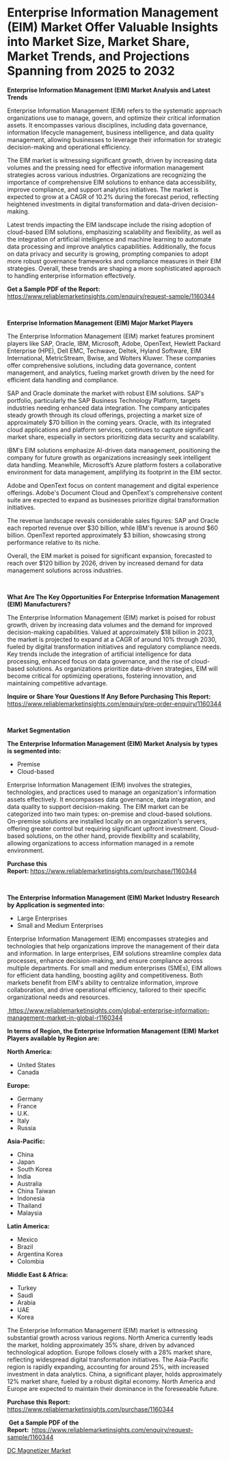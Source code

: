 <p><h1>Enterprise Information Management (EIM) Market Offer Valuable Insights into Market Size, Market Share, Market Trends, and Projections Spanning from 2025 to 2032</h1></p><p><strong>Enterprise Information Management (EIM) Market Analysis and Latest Trends</strong></p>
<p><p>Enterprise Information Management (EIM) refers to the systematic approach organizations use to manage, govern, and optimize their critical information assets. It encompasses various disciplines, including data governance, information lifecycle management, business intelligence, and data quality management, allowing businesses to leverage their information for strategic decision-making and operational efficiency.</p><p>The EIM market is witnessing significant growth, driven by increasing data volumes and the pressing need for effective information management strategies across various industries. Organizations are recognizing the importance of comprehensive EIM solutions to enhance data accessibility, improve compliance, and support analytics initiatives. The market is expected to grow at a CAGR of 10.2% during the forecast period, reflecting heightened investments in digital transformation and data-driven decision-making.</p><p>Latest trends impacting the EIM landscape include the rising adoption of cloud-based EIM solutions, emphasizing scalability and flexibility, as well as the integration of artificial intelligence and machine learning to automate data processing and improve analytics capabilities. Additionally, the focus on data privacy and security is growing, prompting companies to adopt more robust governance frameworks and compliance measures in their EIM strategies. Overall, these trends are shaping a more sophisticated approach to handling enterprise information effectively.</p></p>
<p><strong>Get a Sample PDF of the Report:&nbsp;</strong> <a href="https://www.reliablemarketinsights.com/enquiry/request-sample/1160344?utm_campaign=3535&utm_medium=2&utm_source=Github&utm_content=ia&utm_term=22032025&utm_id=enterprise-information-management-eim">https://www.reliablemarketinsights.com/enquiry/request-sample/1160344</a></p>
<p>&nbsp;</p>
<p><strong>Enterprise Information Management (EIM) Major Market Players</strong></p>
<p><p>The Enterprise Information Management (EIM) market features prominent players like SAP, Oracle, IBM, Microsoft, Adobe, OpenText, Hewlett Packard Enterprise (HPE), Dell EMC, Techwave, Deltek, Hyland Software, EIM International, MetricStream, Bwise, and Wolters Kluwer. These companies offer comprehensive solutions, including data governance, content management, and analytics, fueling market growth driven by the need for efficient data handling and compliance.</p><p>SAP and Oracle dominate the market with robust EIM solutions. SAP's portfolio, particularly the SAP Business Technology Platform, targets industries needing enhanced data integration. The company anticipates steady growth through its cloud offerings, projecting a market size of approximately $70 billion in the coming years. Oracle, with its integrated cloud applications and platform services, continues to capture significant market share, especially in sectors prioritizing data security and scalability. </p><p>IBM's EIM solutions emphasize AI-driven data management, positioning the company for future growth as organizations increasingly seek intelligent data handling. Meanwhile, Microsoft’s Azure platform fosters a collaborative environment for data management, amplifying its footprint in the EIM sector.</p><p>Adobe and OpenText focus on content management and digital experience offerings. Adobe's Document Cloud and OpenText's comprehensive content suite are expected to expand as businesses prioritize digital transformation initiatives.</p><p>The revenue landscape reveals considerable sales figures: SAP and Oracle each reported revenue over $30 billion, while IBM's revenue is around $60 billion. OpenText reported approximately $3 billion, showcasing strong performance relative to its niche. </p><p>Overall, the EIM market is poised for significant expansion, forecasted to reach over $120 billion by 2026, driven by increased demand for data management solutions across industries.</p></p>
<p>&nbsp;</p>
<p><strong>What Are The Key Opportunities For Enterprise Information Management (EIM) Manufacturers?</strong></p>
<p><p>The Enterprise Information Management (EIM) market is poised for robust growth, driven by increasing data volumes and the demand for improved decision-making capabilities. Valued at approximately $18 billion in 2023, the market is projected to expand at a CAGR of around 10% through 2030, fueled by digital transformation initiatives and regulatory compliance needs. Key trends include the integration of artificial intelligence for data processing, enhanced focus on data governance, and the rise of cloud-based solutions. As organizations prioritize data-driven strategies, EIM will become critical for optimizing operations, fostering innovation, and maintaining competitive advantage.</p></p>
<p><strong>Inquire or Share Your Questions If Any Before Purchasing This Report:</strong> <a href="https://www.reliablemarketinsights.com/enquiry/pre-order-enquiry/1160344?utm_campaign=3535&utm_medium=2&utm_source=Github&utm_content=ia&utm_term=22032025&utm_id=enterprise-information-management-eim">https://www.reliablemarketinsights.com/enquiry/pre-order-enquiry/1160344</a></p>
<p>&nbsp;</p>
<p><strong>Market Segmentation</strong></p>
<p><strong>The Enterprise Information Management (EIM) Market Analysis by types is segmented into:</strong></p>
<p><ul><li>Premise</li><li>Cloud-based</li></ul></p>
<p><p>Enterprise Information Management (EIM) involves the strategies, technologies, and practices used to manage an organization's information assets effectively. It encompasses data governance, data integration, and data quality to support decision-making. The EIM market can be categorized into two main types: on-premise and cloud-based solutions. On-premise solutions are installed locally on an organization's servers, offering greater control but requiring significant upfront investment. Cloud-based solutions, on the other hand, provide flexibility and scalability, allowing organizations to access information managed in a remote environment.</p></p>
<p><strong>Purchase this Report:&nbsp;</strong><a href="https://www.reliablemarketinsights.com/purchase/1160344?utm_campaign=3535&utm_medium=2&utm_source=Github&utm_content=ia&utm_term=22032025&utm_id=enterprise-information-management-eim">https://www.reliablemarketinsights.com/purchase/1160344</a></p>
<p>&nbsp;</p>
<p><strong>The Enterprise Information Management (EIM) Market Industry Research by Application is segmented into:</strong></p>
<p><ul><li>Large Enterprises</li><li>Small and Medium Enterprises</li></ul></p>
<p><p>Enterprise Information Management (EIM) encompasses strategies and technologies that help organizations improve the management of their data and information. In large enterprises, EIM solutions streamline complex data processes, enhance decision-making, and ensure compliance across multiple departments. For small and medium enterprises (SMEs), EIM allows for efficient data handling, boosting agility and competitiveness. Both markets benefit from EIM's ability to centralize information, improve collaboration, and drive operational efficiency, tailored to their specific organizational needs and resources.</p></p>
<p><a href="https://www.reliablemarketinsights.com/global-enterprise-information-management-market-in-global-r1160344?utm_campaign=3535&utm_medium=2&utm_source=Github&utm_content=ia&utm_term=22032025&utm_id=enterprise-information-management-eim">&nbsp;https://www.reliablemarketinsights.com/global-enterprise-information-management-market-in-global-r1160344</a></p>
<p><strong>In terms of Region, the Enterprise Information Management (EIM) Market Players available by Region are:</strong></p>
<p>
    <p> <strong> North America: </strong>
        <ul>
            <li>United States</li>
            <li>Canada</li>
        </ul>
        </p> 
    <p> <strong> Europe: </strong>
        <ul>
            <li>Germany</li>
            <li>France</li>
            <li>U.K.</li>
            <li>Italy</li>
            <li>Russia</li>
        </ul>
        </p> 
    <p> <strong> Asia-Pacific: </strong>
        <ul>
            <li>China</li>
            <li>Japan</li>
            <li>South Korea</li>
            <li>India</li>
            <li>Australia</li>
            <li>China Taiwan</li>
            <li>Indonesia</li>
            <li>Thailand</li>
            <li>Malaysia</li>
        </ul>
        </p> 
    <p> <strong> Latin America: </strong>
        <ul>
            <li>Mexico</li>
            <li>Brazil</li>
            <li>Argentina Korea</li>
            <li>Colombia</li>
        </ul>
        </p> 
    <p> <strong> Middle East & Africa: </strong>
        <ul>
            <li>Turkey</li>
            <li>Saudi</li>
            <li>Arabia</li>
            <li>UAE</li>
            <li>Korea</li>
        </ul>
    </p>
    </p>
<p><p>The Enterprise Information Management (EIM) market is witnessing substantial growth across various regions. North America currently leads the market, holding approximately 35% share, driven by advanced technological adoption. Europe follows closely with a 28% market share, reflecting widespread digital transformation initiatives. The Asia-Pacific region is rapidly expanding, accounting for around 25%, with increased investment in data analytics. China, a significant player, holds approximately 12% market share, fueled by a robust digital economy. North America and Europe are expected to maintain their dominance in the foreseeable future.</p></p>
<p><strong>Purchase this Report: </strong><a href="https://www.reliablemarketinsights.com/purchase/1160344?utm_campaign=3535&utm_medium=2&utm_source=Github&utm_content=ia&utm_term=22032025&utm_id=enterprise-information-management-eim">https://www.reliablemarketinsights.com/purchase/1160344</a></p>
<p>&nbsp;<strong>Get a Sample PDF of the Report:&nbsp;&nbsp;</strong><a href="https://www.reliablemarketinsights.com/enquiry/request-sample/1160344?utm_campaign=3535&utm_medium=2&utm_source=Github&utm_content=ia&utm_term=22032025&utm_id=enterprise-information-management-eim">https://www.reliablemarketinsights.com/enquiry/request-sample/1160344</a></p>
<p><strong></strong></p>
<p><p><a href="https://github.com/yepezkommakp/Market-Research-Report-List-1/blob/main/dc-magnetizer-market.md?utm_campaign=3535&utm_medium=2&utm_source=Github&utm_content=ia&utm_term=22032025&utm_id=enterprise-information-management-eim">DC Magnetizer Market</a></p></p>